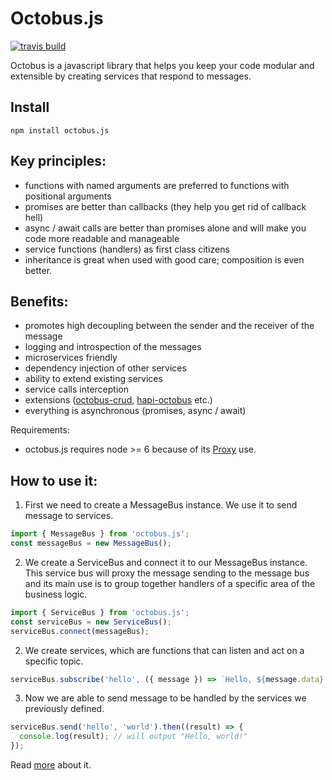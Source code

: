 # Octobus.js

[![travis build](https://img.shields.io/travis/makeen-project/octobus.svg)](https://travis-ci.org/makeen-project/octobus)


Octobus is a javascript library that helps you keep your code modular and extensible by creating services that respond to messages.

## Install

```
npm install octobus.js
```

## Key principles:
- functions with named arguments are preferred to functions with positional arguments
- promises are better than callbacks (they help you get rid of callback hell)
- async / await calls are better than promises alone and will make you code more readable and manageable
- service functions (handlers) as first class citizens
- inheritance is great when used with good care; composition is even better.

## Benefits:
- promotes high decoupling between the sender and the receiver of the message
- logging and introspection of the messages
- microservices friendly
- dependency injection of other services
- ability to extend existing services
- service calls interception
- extensions ([octobus-crud](https://github.com/viczam/octobus-crud), [hapi-octobus](https://github.com/viczam/hapi-octobus) etc.)
- everything is asynchronous (promises, async / await)

Requirements:
- octobus.js requires node >= 6 because of its [Proxy](https://developer.mozilla.org/en-US/docs/Web/JavaScript/Reference/Global_Objects/Proxy) use.

## How to use it:

1) First we need to create a MessageBus instance. We use it to send message to services.

```js
import { MessageBus } from 'octobus.js';
const messageBus = new MessageBus();
```

2) We create a ServiceBus and connect it to our MessageBus instance. This service bus will proxy the message sending to the message bus and its main use is to group together handlers of a specific area of the business logic.

```js
import { ServiceBus } from 'octobus.js';
const serviceBus = new ServiceBus();
serviceBus.connect(messageBus);
```

2) We create services, which are functions that can listen and act on a specific topic.

```js
serviceBus.subscribe('hello', ({ message }) => `Hello, ${message.data}!`);
```

3) Now we are able to send message to be handled by the services we previously defined.

```js
serviceBus.send('hello', 'world').then((result) => {
  console.log(result); // will output "Hello, world!"
});
```

Read [more](https://github.com/makeen-project/octobus/tree/master/docs) about it.
